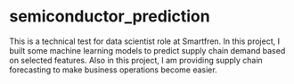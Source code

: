 # semiconductor_prediction
This is a technical test for data scientist role at Smartfren. In this project, I built some machine learning models to predict supply chain demand based on selected features. Also in this project, I am providing supply chain forecasting to make business operations become easier. 
